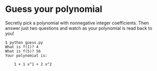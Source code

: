 # Guess your polynomial

Secretly pick a polynomial with nonnegative integer coefficients. Then answer
just two questions and watch as your polynomial is read back to you!

```
$ python guess.py  
What is f(1)? 4
What is f(5)? 56
Your polynomial is: 

	1 + 1 x^1 + 2 x^2

```
